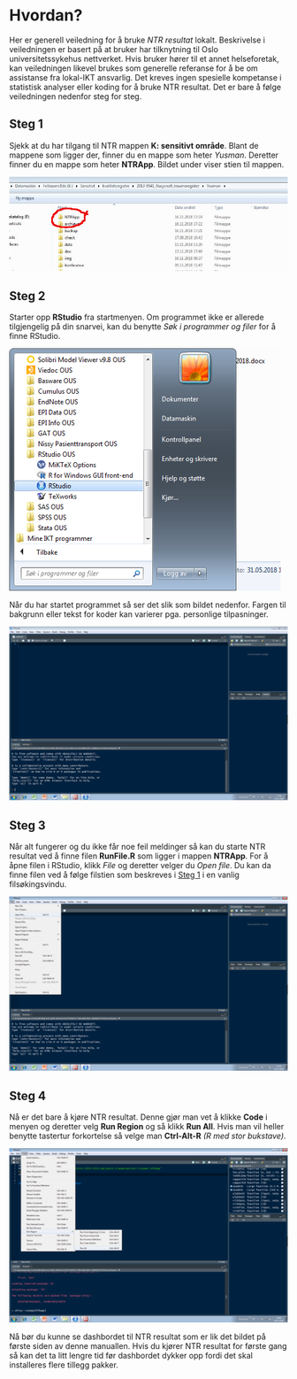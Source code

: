 # Hvordan?

Her er generell veiledning for å bruke *NTR resultat* lokalt. Beskrivelse i
veiledningen er basert på at bruker har tilknytning til Oslo universitetssykehus
nettverket. Hvis bruker hører til et annet helseforetak, kan veiledningen likevel
brukes som generelle referanse for å be om assistanse fra lokal-IKT ansvarlig. Det
kreves ingen spesielle kompetanse i statistisk analyser eller koding for å bruke NTR
resultat. Det er bare å følge veiledningen nedenfor steg for steg.

## Steg 1 <a name='steg1'></a>

Sjekk at du har tilgang til NTR mappen **K: sensitivt område**. Blant de mappene som
ligger der, finner du en mappe som heter *Yusman*. Deretter finner du en mappe som
heter **NTRApp**. Bildet under viser stien til mappen.

![NTR sti](./img/stimark.png)

## Steg 2

Starter opp **RStudio** fra startmenyen. Om programmet ikke er allerede
tilgjengelig på din snarvei, kan du benytte *Søk i programmer og filer* for å finne
RStudio.

![RStudio](./img/rstudio.png)

Når du har startet programmet så ser det slik som bildet nedenfor. Fargen til
bakgrunn eller tekst for koder kan varierer pga. personlige tilpasninger.

![rstudio start](./img/startside.JPG)

## Steg 3

Når alt fungerer og du ikke får noe feil meldinger så kan du starte NTR resultat ved
å finne filen **RunFile.R** som ligger i mappen **NTRApp**. For å åpne filen i
RStudio, klikk *File* og deretter velger du *Open file*. Du kan da finne filen ved å
følge filstien som beskreves i [Steg 1](#steg1) i en vanlig filsøkingsvindu.

![open file](./img/openFile.png)

## Steg 4

Nå er det bare å kjøre NTR resultat. Denne gjør man vet å klikke **Code** i menyen og
deretter velg **Run Region** og så klikk **Run All**. Hvis man vil heller benytte
tastertur forkortelse så velge man **Ctrl-Alt-R** *(R med stor bukstave)*.

![run app](./img/RunFile.png)

Nå bør du kunne se dashbordet til NTR resultat som er lik det bildet på første siden av
denne manuallen. Hvis du kjører NTR resultat for første gang så kan det ta litt lengre
tid før dashbordet dykker opp fordi det skal installeres flere tillegg pakker.


